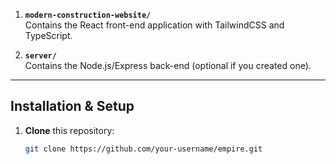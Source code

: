 
1. **`modern-construction-website/`**  
   Contains the React front-end application with TailwindCSS and TypeScript.

2. **`server/`**  
   Contains the Node.js/Express back-end (optional if you created one).

---

## Installation & Setup

1. **Clone** this repository:

   ```bash
   git clone https://github.com/your-username/empire.git
